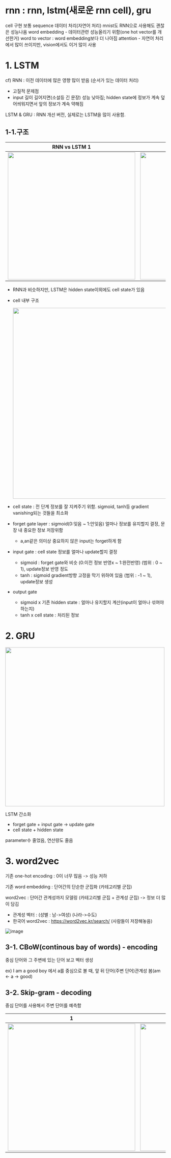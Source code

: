 # rnn : rnn, lstm(새로운 rnn cell), gru
cell 구현
보통 sequence 데이터 처리(자연어 처리)
mnist도 RNN으로 사용해도 괜찮은 성능나옴
word embedding - 데이터관련 성능올리기 위함(one hot vector를 개선한거)
word to vector : word embedding보다 더 나아짐
attention - 자연어 처리에서 많이 쓰이지만, vision에서도 이거 많이 사용

# 1. LSTM

cf) RNN : 이전 데이터에 많은 영향 많이 받음 (순서가 있는 데이터 처리)
 - 고질적 문제점
  - input 길이 길어지면(소설등 긴 문장) 성능 낮아짐; hidden state에 정보가 계속 덮어씌워지면서 앞의 정보가 계속 약해짐
  
LSTM & GRU : RNN 개선 버전, 실제로는 LSTM을 많이 사용함.

## 1-1.구조

|RNN vs LSTM 1|RNN vs LSTM 2|
|------|-----|
|<img src="https://user-images.githubusercontent.com/52481037/100770703-e89bad80-3440-11eb-8450-b09ea2f05b82.png" width="400"/>|<img src="https://user-images.githubusercontent.com/52481037/100770034-26e49d00-3440-11eb-8df0-26012b2cbd39.png" width="400">|

 - RNN과 비슷하지만, LSTM은 hidden state이외에도 cell state가 있음 

- cell 내부 구조

    <img src="https://user-images.githubusercontent.com/52481037/100769594-9f972980-343f-11eb-83bc-72d4aae7729d.png" width="600"/>

 - cell state : 전 단계 정보를 잘 지켜주기 위함. sigmoid, tanh등 gradient vanishing되는 것들을 최소화

 - forget gate layer : sigmoid(0:잊음 ~ 1:안잊음) 얼마나 정보를 유지할지 결정, 문장 내 중요한 정보 저장위함
   - a,an같은 의미상 중요하지 않은 input는 forget하게 함

 - input gate : cell state 정보를 얼마나 update할지 결정
   - sigmoid : forget gate와 비슷 (0:이전 정보 반영x ~ 1:완전반영) (범위 : 0 ~ 1), update정보 반영 정도
   - tanh : sigmoid gradient방향 고정을 막기 위하여 있음 (범위 : -1 ~ 1), update정보 생성
 
 - output gate
   - sigmoid x 기존 hidden state : 얼마나 유지할지 계산(input이 얼마나 섞여야 하는지)
   - tanh x cell state : 처리된 정보


# 2. GRU


<img src="https://user-images.githubusercontent.com/52481037/100779748-2baf4e00-344c-11eb-97da-3571236ac6b6.png" width="500"/>

LSTM 간소화

* forget gate + input gate -> update gate
* cell state + hidden state

parameter수 줄었음, 연산량도 줄음


# 3. word2vec

기존 one-hot encoding : 0이 너무 많음 -> 성능 저하

기존 word embedding : 단어간의 단순한 군집화 (카테고리별 군집)

word2vec : 단어간 관계성까지 모델링 (카테고리별 군집 + 관계성 군집) -> 정보 더 많이 담김
 - 관계성 벡터 : (성별 : 남->여성) (나라->수도) 
 - 한국어 word2vec : https://word2vec.kr/search/  (사람들이 저장해놓음)

![image](https://user-images.githubusercontent.com/52481037/100783778-8e571880-3451-11eb-9746-6d8b9eae00ff.png)

## 3-1. CBoW(continous bay of words) - encoding

중심 단어와 그 주변에 있는 단어 보고 벡터 생성

ex) I am a good boy 에서 a를 중심으로 볼 때, 앞 뒤 단어(주변 단어)관계성 봄(am <- a -> good)


## 3-2. Skip-gram - decoding

중심 단어를 사용해서 주변 단어를 예측함

|1|2|
|----|----|
|<img src="https://user-images.githubusercontent.com/52481037/100785214-afb90400-3453-11eb-90a8-91b9bf16c7e8.png" width="400"/>|<img src="https://user-images.githubusercontent.com/52481037/100785160-9e6ff780-3453-11eb-97eb-374b26c88c2d.png" width="400"/>|




